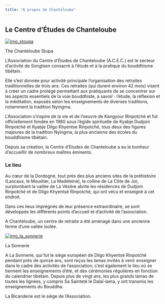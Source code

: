 ```yaml
---
title: "A propos de Chanteloube"
---
```


##  Le Centre d’Études de Chanteloube 

[ ![img_stoupa](/images/img_stoupa-150x150.jpg) ](http://www.songtsen.org/chanteloube/wp-content/uploads/sites/5/2013/11/img_stoupa.jpg)

The Chanteloube Stupa 

L’Association du Centre d’Études de Chanteloube (A.C.E.C.) est le secteur d’activité de Songtsen consacré à l’étude et à la pratique du bouddhisme tibétain. 

Elle s’est donnée pour activité principale l’organisation des retraites traditionnelles de trois ans. Ces retraites (qui durent environ 42 mois) visent à créer un cadre protégé permettant aux pratiquants de se concentrer sur les aspects essentiels de la voie bouddhiste, à savoir : l’étude, la réflexion et la méditation, exposés selon les enseignements de diverses traditions, notamment la tradition Nyingma. 

L’Association s’inspire de la vie et de l’oeuvre de Kangyour Rinpotché et fut officiellement fondée en 1980 sous l’égide spirituelle de Kyabje Dudjom Rinpotché et Kyabje Dilgo Khyentse Rinpotché, tous deux des figures majeures de la tradition Nyingma, la plus ancienne des écoles du bouddhisme tibétain. 

Depuis sa création, le Centre d’Etudes de Chanteloube a eu le bonheur d’accueillir de nombreux maîtres éminents. 

###  Le lieu 

Au cœur de la Dordogne, tout près des plus anciens sites de la préhistoire (Lascaux, le Moustier, La Madeleine), la colline de La Côte de Jor, surplombant la vallée de La Vézère abrite les résidences de Dudjom Rinpotché et de Dilgo Khyentsé Rinpotché, qui ont vécu et enseigné à cet endroit. 

Dans ces lieux imprégnés de leur présence extraordinaire, se sont développés les différents points d’accueil et d’activité de l’association. 

A Chanteloube, un centre de retraite a été aménagé dans une ancienne ferme d’une vallée isolée. 

[ ![img_la_sonnerie](/images/img_la_sonnerie-150x150.jpg) ](http://www.songtsen.org/chanteloube/wp-content/uploads/sites/5/2013/11/img_la_sonnerie.jpg)

La Sonnerie 

A La Sonnerie, qui fut le siège européen de Dilgo Khyentsé Rinpotché pendant près de quinze ans, sont reçus les lamas invités à venir enseigner dans le cadre des activités de l’association; c’est également le lieu où se tiennent les enseignements d’été, et des cérémonies régulières en fonction du calendrier tibétain. Depuis plus de vingt ans, les plus grands lamas de toutes les lignées, y compris Sa Sainteté le Dalaï-lama, y ont transmis les enseignements du Bouddha. 

La Bicanderie est le siège de l’Association. 
